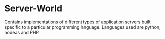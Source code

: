# Server-World
Contains implementations of different types of application servers built specific to a particular programming language. Languages used are python, nodeJs and PHP
